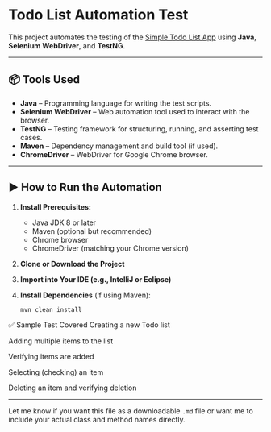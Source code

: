 # Todo List Automation Test

This project automates the testing of the [Simple Todo List App](https://eviltester.github.io/simpletodolist/todolists.html) using **Java**, **Selenium WebDriver**, and **TestNG**.

---

## 📦 Tools Used

- **Java** – Programming language for writing the test scripts.
- **Selenium WebDriver** – Web automation tool used to interact with the browser.
- **TestNG** – Testing framework for structuring, running, and asserting test cases.
- **Maven** – Dependency management and build tool (if used).
- **ChromeDriver** – WebDriver for Google Chrome browser.

---

## ▶️ How to Run the Automation

1. **Install Prerequisites:**
   - Java JDK 8 or later
   - Maven (optional but recommended)
   - Chrome browser
   - ChromeDriver (matching your Chrome version)

2. **Clone or Download the Project**

3. **Import into Your IDE (e.g., IntelliJ or Eclipse)**

4. **Install Dependencies** (if using Maven):
   ```bash
   mvn clean install
✅ Sample Test Covered
Creating a new Todo list

Adding multiple items to the list

Verifying items are added

Selecting (checking) an item

Deleting an item and verifying deletion


---

Let me know if you want this file as a downloadable `.md` file or want me to include your actual class and method names directly.

